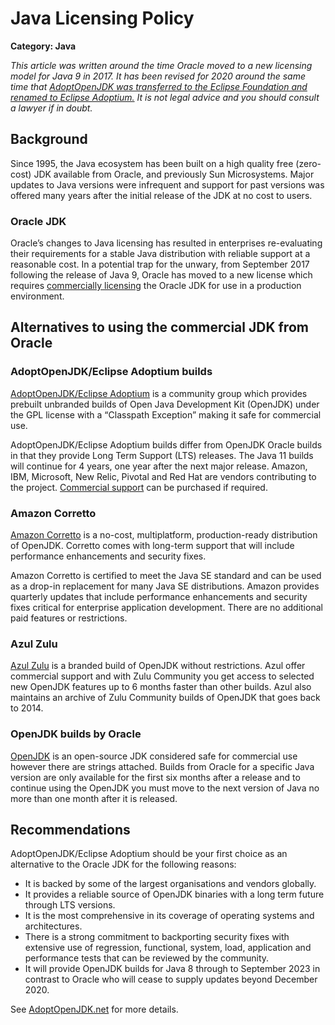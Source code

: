 # Java Licensing Policy

__Category: Java__

*This article was written around the time Oracle moved to a new licensing model for Java 9 in 2017. It has been revised for 2020 around the same time that [AdoptOpenJDK was transferred to the Eclipse Foundation and renamed to Eclipse Adoptium.](https://blog.adoptopenjdk.net/2020/06/adoptopenjdk-to-join-the-eclipse-foundation/) It is not legal advice and you should consult a lawyer if in doubt.*

## Background
Since 1995, the Java ecosystem has been built on a high quality free (zero-cost) JDK available from Oracle, and previously Sun Microsystems. Major updates to Java versions were infrequent and support for past versions was offered many years after the initial release of the JDK at no cost to users.
 
### Oracle JDK
Oracle’s changes to Java licensing has resulted in enterprises re-evaluating their requirements for a stable Java distribution with reliable support at a reasonable cost. In a potential trap for the unwary, from September 2017 following the release of Java 9, Oracle has moved to a new license which requires [commercially licensing](https://www.oracle.com/java/technologies/javase/jdk-faqs.html) the Oracle JDK for use in a production environment. 

## Alternatives to using the commercial JDK from Oracle

### AdoptOpenJDK/Eclipse Adoptium builds
[AdoptOpenJDK/Eclipse Adoptium](https://adoptopenjdk.net) is a community group which provides prebuilt unbranded builds of Open Java Development Kit (OpenJDK) under the GPL license with a “Classpath Exception” making it safe for commercial use.

AdoptOpenJDK/Eclipse Adoptium builds differ from OpenJDK Oracle builds in that they provide Long Term Support (LTS) releases. The Java 11 builds will continue for 4 years, one year after the next major release. Amazon, IBM, Microsoft, New Relic, Pivotal and Red Hat are vendors contributing to the project. [Commercial support](https://adoptopenjdk.net/support.html) can be purchased if required.
 
### Amazon Corretto
[Amazon Corretto](https://aws.amazon.com/corretto) is a no-cost, multiplatform, production-ready distribution of OpenJDK. Corretto comes with long-term support that will include performance enhancements and security fixes. 

Amazon Corretto is certified to meet the Java SE standard and can be used as a drop-in replacement for many Java SE distributions. Amazon provides quarterly updates that include performance enhancements and security fixes critical for enterprise application development. There are no additional paid features or restrictions.

### Azul Zulu
[Azul Zulu](https://www.azul.com/products/zulu-community) is a branded build of OpenJDK without restrictions. Azul offer commercial support and with Zulu Community you get access to selected new OpenJDK features up to 6 months faster than other builds. Azul also maintains an archive of Zulu Community builds of OpenJDK that goes back to 2014.

### OpenJDK builds by Oracle
[OpenJDK](https://openjdk.java.net) is an open-source JDK considered safe for commercial use however there are strings attached. Builds from Oracle for a specific Java version are only available for the first six months after a release and to continue using the OpenJDK you must move to the next version of Java no more than one month after it is released.

## Recommendations
AdoptOpenJDK/Eclipse Adoptium should be your first choice as an alternative to the Oracle JDK for the following reasons:
* It is backed by some of the largest organisations and vendors globally.
* It provides a reliable source of OpenJDK binaries with a long term future through LTS versions.
* It is the most comprehensive in its coverage of operating systems and architectures.
* There is a strong commitment to backporting security fixes with extensive use of regression, functional, system, load, application and performance tests that can be reviewed by the community.
* It will provide OpenJDK builds for Java 8 through to September 2023 in contrast to Oracle who will cease to supply updates beyond December 2020.

See [AdoptOpenJDK.net](https://adoptopenjdk.net/about.html) for more details.
